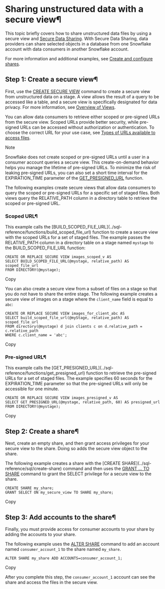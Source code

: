 # Sharing unstructured data with a secure view¶

This topic briefly covers how to share unstructured data files by using a
secure view and [Secure Data Sharing](data-sharing-intro). With Secure Data
Sharing, data providers can share selected objects in a database from one
Snowflake account with data consumers in another Snowflake account.

For more information and additional examples, see [Create and configure
shares](data-sharing-provider).

## Step 1: Create a secure view¶

First, use the [CREATE SECURE VIEW](../sql-reference/sql/create-view) command
to create a secure view from unstructured data on a stage. A view allows the
result of a query to be accessed like a table, and a secure view is
specifically designated for data privacy. For more information, see [Overview
of Views](views-introduction).

You can allow data consumers to retrieve either scoped or pre-signed URLs from
the secure view. Scoped URLs provide better security, while pre-signed URLs
can be accessed without authorization or authentication. To choose the correct
URL for your use case, see [Types of URLs available to access
files](unstructured-intro.html#label-unstructured-data-urls).

Note

Snowflake does not create scoped or pre-signed URLs until a user in a consumer
account queries a secure view. This create-on-demand behavior helps you manage
the lifetime of pre-signed URLs. To minimize the risk of leaking pre-signed
URLs, you can also set a short time interval for the EXPIRATION_TIME parameter
of the [GET_PRESIGNED_URL](../sql-reference/functions/get_presigned_url)
function.

The following examples create secure views that allow data consumers to query
the scoped or pre-signed URLs for a specific set of staged files. Both views
query the RELATIVE_PATH column in a directory table to retrieve the scoped or
pre-signed URL.

### Scoped URL¶

This example calls the [BUILD_SCOPED_FILE_URL](../sql-
reference/functions/build_scoped_file_url) function to create a secure view
with the scoped URLs for a set of staged files. The example passes the
RELATIVE_PATH column in a directory table on a stage named `mystage` to the
BUILD_SCOPED_FILE_URL function:

    
    
    CREATE OR REPLACE SECURE VIEW images_scoped_v AS
    SELECT BUILD_SCOPED_FILE_URL(@mystage, relative_path) AS scoped_file_url
    FROM DIRECTORY(@mystage);
    

Copy

You can also create a secure view from a subset of files on a stage so that
you do not have to share the entire stage. The following example creates a
secure view of images on a stage where the `client_name` field is equal to
`abc`:

    
    
    CREATE OR REPLACE SECURE VIEW images_for_client_abc AS
    SELECT build_scoped_file_url(@myStage, relative_path) AS scoped_file_url
    FROM directory(@mystage) d join clients c on d.relative_path = c.relative_path
    WHERE c.client_name = 'abc';
    

Copy

### Pre-signed URL¶

This example calls the [GET_PRESIGNED_URL](../sql-
reference/functions/get_presigned_url) function to retrieve the pre-signed
URLs for a set of staged files. The example specifies 60 seconds for the
EXPIRATION_TIME parameter so that the pre-signed URLs will only be accessible
for one minute.

    
    
    CREATE OR REPLACE SECURE VIEW images_presigned_v AS
    SELECT GET_PRESIGNED_URL(@mystage, relative_path, 60) AS presigned_url
    FROM DIRECTORY(@mystage);
    

Copy

## Step 2: Create a share¶

Next, create an empty share, and then grant access privileges for your secure
view to the share. Doing so adds the secure view object to the share.

The following example creates a share with the [CREATE SHARE](../sql-
reference/sql/create-share) command and then uses the [GRANT <privilege> … TO
SHARE](../sql-reference/sql/grant-privilege-share) command to grant the SELECT
privilege for a secure view to the share.

    
    
    CREATE SHARE my_share;
    GRANT SELECT ON my_secure_view TO SHARE my_share;
    

Copy

## Step 3: Add accounts to the share¶

Finally, you must provide access for consumer accounts to your share by adding
the accounts to your share.

The following example uses the [ALTER SHARE](../sql-reference/sql/alter-share)
command to add an account named `consumer_account_1` to the share named
`my_share`.

    
    
    ALTER SHARE my_share ADD ACCOUNTS=consumer_account_1;
    

Copy

After you complete this step, the `consumer_account_1` account can see the
share and access the files in the secure view.

